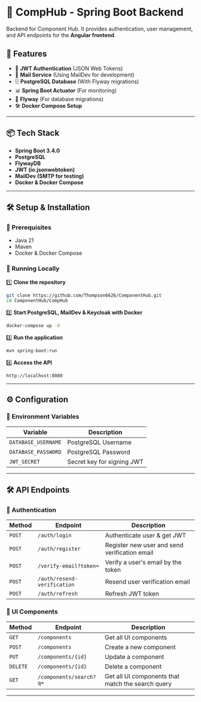 # 🚀 CompHub - Spring Boot Backend

Backend for Component Hub. It provides authentication, user management, and API endpoints for the **Angular frontend**.

## 📌 Features
- 🔐 **JWT Authentication** (JSON Web Tokens)
- 📩 **Mail Service** (Using MailDev for development)
- 🗄 **PostgreSQL Database** (With Flyway migrations)
- 📊 **Spring Boot Actuator** (For monitoring)
- 🛫 **Flyway** (For database migrations)
- 🛠 **Docker Compose Setup**

---

## 📦 Tech Stack
- **Spring Boot 3.4.0**
- **PostgreSQL**
- **FlywayDB**
- **JWT (io.jsonwebtoken)**
- **MailDev (SMTP for testing)**
- **Docker & Docker Compose**

---

## 🛠 Setup & Installation

### 📌 Prerequisites
- Java 21
- Maven
- Docker & Docker Compose

### 🚀 Running Locally

1️⃣ **Clone the repository**
```sh
git clone https://github.com/Thompson6626/ComponentHub.git
cd ComponentHub/CompHub
```

2️⃣ **Start PostgreSQL, MailDev & Keycloak with Docker**
```sh
docker-compose up -d
```

3️⃣ **Run the application**
```sh
mvn spring-boot:run
```

4️⃣ **Access the API**
```
http://localhost:8080
```

---

## ⚙️ Configuration

### **🔐 Environment Variables**
| Variable | Description |
|----------|-------------|
| `DATABASE_USERNAME` | PostgreSQL Username |
| `DATABASE_PASSWORD` | PostgreSQL Password |
| `JWT_SECRET` | Secret key for signing JWT |

---

## 🛠 API Endpoints

### **🔑 Authentication**
| Method | Endpoint                             | Description                                      |
|--------|--------------------------------------|--------------------------------------------------|
| `POST` | `/auth/login`                        | Authenticate user & get JWT                      |
| `POST` | `/auth/register`                     | Register new user and send verification email    |
| `POST` | `/verify-email?token=`               | Verify a user's email by the token               |
| `POST` | `/auth/resend-verification`          | Resend user verification email |
| `POST` | `/auth/refresh`                      | Refresh JWT token                                |

### **📝 UI Components**
| Method | Endpoint                | Description                                        |
|--------|-------------------------|----------------------------------------------------|
| `GET` | `/components`           | Get all UI components                              |
| `POST` | `/components`           | Create a new component                             |
| `PUT` | `/components/{id}`      | Update a component                                 |
| `DELETE` | `/components/{id}`      | Delete a component                                 |
| `GET` | `/components/search?q=` | Get all UI components  that match the search query |
---



